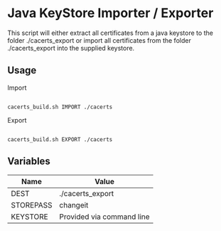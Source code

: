 # Java KeyStore Importer / Exporter

This script will either extract all certificates from a java keystore to the folder ./cacerts_export or import all certificates from the folder ./cacerts_export into the supplied keystore.

## Usage

Import

```shell

cacerts_build.sh IMPORT ./cacerts

```

Export

```shell

cacerts_build.sh EXPORT ./cacerts

```

## Variables

Name | Value
---|---
DEST | ./cacerts_export
STOREPASS | changeit
KEYSTORE | Provided via command line
